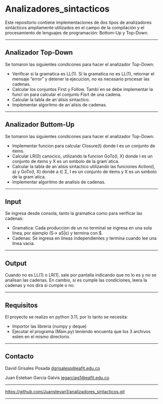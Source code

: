 # Analizadores_sintacticos

Este repositorio contiene implementaciones de dos tipos de analizadores sintácticos ampliamente utilizados en el campo de la compilación y el procesamiento de lenguajes de programación: Bottom-Up y Top-Down.

----
Analizador Top-Down
--
Se tomaron las siguientes condicones para hacer el analizador Top-Down: 
  - Verificar si la gramatica es LL(1). Si la gramatica no es LL(1), retornar el mensaje “error” y detener
     la ejecucion, no es necesario procesar las cadenas.
  - Calcular los conjuntos First y Follow. Tambi´en se debe implementar la funci´on para calcular el conjunto
     Fisrt de una cadena.
  - Calcular la tabla de an´alisis sintactico.
  - Implementar algoritmo de an´alisis de cadenas.
---
Analizador Buttom-Up
--
Se tomaron las siguientes condicones para hacer el analizador Top-Down: 
  - Implementar funcion para calcular Closure(I) donde I es un conjunto de ıtems.
  - Calcular LR(0) canocico, utilizando la funcion GoTo(I, X) donde I es un conjunto de ıtems y X es
     un sımbolo de la gram´atica.
  - Calcular la tabla de an´alisis sintactico utilizando las funciones Action(I, a) y GoTo(I, X) donde
     a ∈ Σ, I es un conjunto de ıtems y X es un sımbolo de la gram´atica.
  - Implementar algoritmo de analisis de cadenas.
 
---
Input
--
Se ingresa desde consola, tanto la gramatica como para verificar las cadenas:
 - Gramatica:
       Cada produccion de un no terminal se ingresa en una sola linea, por ejemplo (S-> aS|ε) y termina con $. 
 - Cadenas:
       Se ingresa en lineas independientes y termina cuando lee una linea vacia.
      
---
Output
--
Cuando no es LL(1) o LR(1), sale por pantalla indicando que no lo es y no se analisan las cadenas. En cambio, si es
cumple las condiciones, leera la cadenas y nos dira si cumple o no. 

---
Requisitos
--
El proyecto se realizo en python 3.11, por lo tanto se necesita:
  - Importor las libreria (numpy y deque)
  - Ejecutar el programa (Main.py) teniendo encuenta que los 3 archivos esten en el mismo directorio.
  
---
Contacto
--
David Grisales Posada
dgrisalesp@eafit.edu.co

Juan Esteban Garcia Galvis
jegarciag1@eafit.edu.co

---
https://github.com/Juanstevan1/analizadores_sintacticos.git

---
